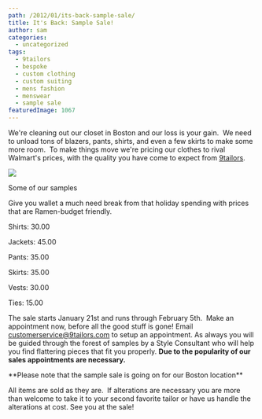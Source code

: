 ```yaml
---
path: /2012/01/its-back-sample-sale/
title: It's Back: Sample Sale!
author: sam
categories: 
  - uncategorized
tags: 
  - 9tailors
  - bespoke
  - custom clothing
  - custom suiting
  - mens fashion
  - menswear
  - sample sale
featuredImage: 1067
---
```

We're cleaning out our closet in Boston and our loss is your gain.  We need to unload tons of blazers, pants, shirts, and even a few skirts to make some more room.  To make things move we're pricing our clothes to rival Walmart's prices, with the quality you have come to expect from [9tailors](http://9tailors.com/).

[![](http://4.bp.blogspot.com/-vBCBAZTzCW0/Tw8U6TH8fCI/AAAAAAAABFo/kFbSyoXFalI/s640/samplesale_2.jpg)](http://4.bp.blogspot.com/-vBCBAZTzCW0/Tw8U6TH8fCI/AAAAAAAABFo/kFbSyoXFalI/s1600/samplesale_2.jpg)

Some of our samples

Give you wallet a much need break from that holiday spending with prices that are Ramen-budget friendly.

Shirts: 30.00

Jackets: 45.00

Pants: 35.00

Skirts: 35.00

Vests: 30.00

Ties: 15.00

The sale starts January 21st and runs through February 5th.  Make an appointment now, before all the good stuff is gone! Email [customerservice@9tailors.com](mailto:customerservice@9tailors.com) to setup an appointment. As always you will be guided through the forest of samples by a Style Consultant who will help you find flattering pieces that fit you properly. **Due to the popularity of our sales appointments are necessary.**

\*\*Please note that the sample sale is going on for our Boston location\*\*

All items are sold as they are.  If alterations are necessary you are more than welcome to take it to your second favorite tailor or have us handle the alterations at cost. See you at the sale!